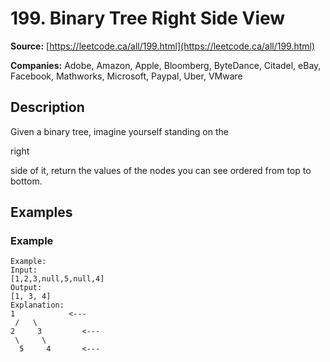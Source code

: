 # 199. Binary Tree Right Side View

**Source:** [https://leetcode.ca/all/199.html](https://leetcode.ca/all/199.html)

**Companies:** Adobe, Amazon, Apple, Bloomberg, ByteDance, Citadel, eBay, Facebook, Mathworks, Microsoft, Paypal, Uber, VMware

## Description

Given a binary tree, imagine yourself standing on the

right

side of it, return the
        values of the nodes you can see ordered from top to bottom.

## Examples

### Example

```
Example:
Input:
[1,2,3,null,5,null,4]
Output:
[1, 3, 4]
Explanation:
1            <---
 /   \
2     3         <---
 \     \
  5     4       <---
```

